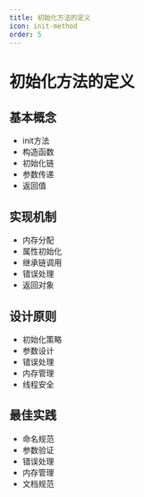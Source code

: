 ```yaml
---
title: 初始化方法的定义
icon: init-method
order: 5
---
```


# 初始化方法的定义

## 基本概念
- init方法
- 构造函数
- 初始化链
- 参数传递
- 返回值

## 实现机制
- 内存分配
- 属性初始化
- 继承链调用
- 错误处理
- 返回对象

## 设计原则
- 初始化策略
- 参数设计
- 错误处理
- 内存管理
- 线程安全

## 最佳实践
- 命名规范
- 参数验证
- 错误处理
- 内存管理
- 文档规范
